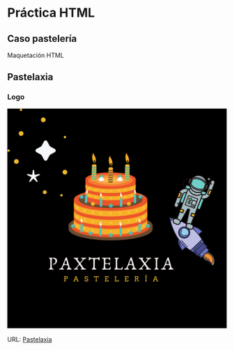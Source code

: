 # Práctica HTML

## Caso pastelería

Maquetación HTML

## Pastelaxia

### Logo

![Logo](assets/img/logo.png)

URL: [Pastelaxia](https://cranky-swanson-629544.netlify.app/)
